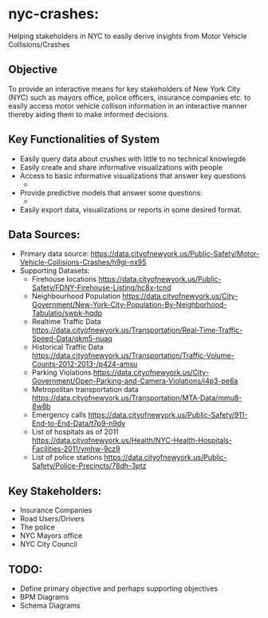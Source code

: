 # nyc-crashes:
Helping stakeholders in NYC to easily derive insights from Motor Vehicle Collisions/Crashes


## Objective
To provide an interactive means for key stakeholders of New York City (NYC) such as mayors office, police officers, insurance companies etc. to easily access motor vehicle collison information in an interactive manner thereby aiding them to make informed decisions.

## Key Functionalities of System
* Easily query data about crushes with little to no technical knowlegde
* Easily create and share informative visualizations with people
* Access to basic informative visualizations that answer key questions
  * <List possible questions here>
* Provide predictive models that answer some questions:
  * <List questions here>
* Easily export data, visualizations or reports in some desired format.

## Data Sources:
* Primary data source:
  https://data.cityofnewyork.us/Public-Safety/Motor-Vehicle-Collisions-Crashes/h9gi-nx95
* Supporting Datasets:
  * Firehouse locations
  https://data.cityofnewyork.us/Public-Safety/FDNY-Firehouse-Listing/hc8x-tcnd
  * Neighbourhood Population
  https://data.cityofnewyork.us/City-Government/New-York-City-Population-By-Neighborhood-Tabulatio/swpk-hqdp
  * Realtime Traffic Data
  https://data.cityofnewyork.us/Transportation/Real-Time-Traffic-Speed-Data/qkm5-nuaq
  * Historical Traffic Data
  https://data.cityofnewyork.us/Transportation/Traffic-Volume-Counts-2012-2013-/p424-amsu
  * Parking Violations
  https://data.cityofnewyork.us/City-Government/Open-Parking-and-Camera-Violations/i4p3-pe6a
  * Metropolitan transportation data
  https://data.cityofnewyork.us/Transportation/MTA-Data/mmu8-8w8b
  * Emergency calls
  https://data.cityofnewyork.us/Public-Safety/911-End-to-End-Data/t7p9-n9dy
  * List of hospitals as of 2011
  https://data.cityofnewyork.us/Health/NYC-Health-Hospitals-Facilities-2011/ymhw-9cz9
  * List of police stations
  https://data.cityofnewyork.us/Public-Safety/Police-Precincts/78dh-3ptz

## Key Stakeholders:
* Insurance Companies
* Road Users/Drivers
* The police
* NYC Mayors office
* NYC City Council

## TODO:
* Define primary objective and perhaps supporting objectives
* BPM Diagrams
* Schema Diagrams 
